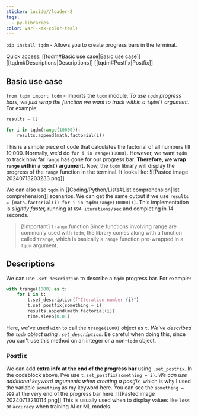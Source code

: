 ```yaml
---
sticker: lucide//loader-2
tags:
  - py-libraries
color: var(--mk-color-teal)
---
```

`pip install tqdm` - Allows you to create progress bars in the terminal.

Quick access:
[[tqdm#Basic use case|Basic use case]]
[[tqdm#Descriptions|Descriptions]]
	[[tqdm#Postfix|Postfix]]

## Basic use case
`from tqdm import tqdm` - Imports the `tqdm` module. *To use `tqdm` progress bars, we just wrap the function we want to track within a `tqdm()` argument.* For example:
~~~python
results = []

for i in tqdm(range(10000)):
    results.append(math.factorial(i))
~~~
This is a simple piece of code that calculates the factorial of all numbers till 10,000. Normally, we'd do `for i in range(10000)`. However, we want `tqdm` to track how far `range` has gone for our progress bar. **Therefore, we wrap `range` within a `tqdm()` argument.** Now, the `tqdm` library will display the progress of the `range` function in the terminal. It looks like:
![[Pasted image 20240713203233.png]]

We can also use `tqdm` in [[Coding/Python/Lists#List comprehension|list comprehension]] scenarios. We can get the same output if we use `results = [math.factorial(i) for i in tqdm(range(10000))]`. This implementation is *slightly faster,* running at `694 iterations/sec` and completing in 14 seconds.

> [!Important] `trange` function 
> Since functions involving range are commonly used with `tqdm`, the library comes along with a function called `trange`, which is basically a `range` function pre-wrapped in a `tqdm` argument.

## Descriptions
We can use `.set_description` to describe a `tqdm` progress bar. For example:
~~~python
with trange(1000) as t:
    for i in t:    
        t.set_description(f"Iteration number {i}")
        t.set_postfix(something = i)
        results.append(math.factorial(i))
        time.sleep(0.01)
~~~
Here, we've used `with` to call the `trange(1000)` object as `t`. *We've described the `tqdm` object using `.set_description`*. Be careful when doing this, since you can't use this method on an integer or a non-`tqdm` object.

### Postfix
We can add **extra info at the end of the progress bar** using `.set_postfix`. In the codeblock above, I've use `t.set_postfix(something = i)`. *We can use additional keyword arguments when creating a postfix,* which is why I used the variable `something` as my keyword here. You can see the `something = 999` at the very end of the progress bar here.
![[Pasted image 20240713210114.png]]
This is usually used when to display values like `loss` or `accuracy` when training AI or ML models.